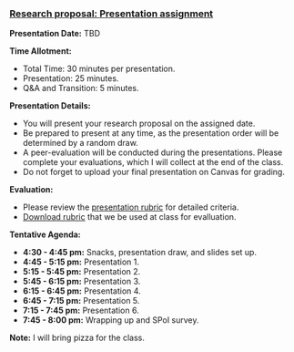 ### [Research proposal: Presentation assignment](https://aselshall.github.io/rm/hw/presentation-hw)

**Presentation Date:** TBD

**Time Allotment:**  
- Total Time: 30 minutes per presentation.
- Presentation: 25 minutes.
- Q&A and Transition: 5 minutes.

**Presentation Details:**
- You will present your research proposal on the assigned date.
- Be prepared to present at any time, as the presentation order will be determined by a random draw.
- A peer-evaluation will be conducted during the presentations. Please complete your evaluations, which I will collect at the end of the class.
- Do not forget to upload your final presentation on Canvas for grading.

**Evaluation:**
- Please review the [presentation rubric](https://aselshall.github.io/rm/hw/presentation-rubric) for detailed criteria.
- [Download rubric](https://aselshall.github.io/rm/hw/Presentation%20rubric.docx) that we be used at class for evalluation.


**Tentative Agenda:**
- **4:30 - 4:45 pm:** Snacks, presentation draw, and slides set up.
- **4:45 - 5:15 pm:** Presentation 1.
- **5:15 - 5:45 pm:** Presentation 2.
- **5:45 - 6:15 pm:** Presentation 3.
- **6:15 - 6:45 pm:** Presentation 4.
- **6:45 - 7:15 pm:** Presentation 5.
- **7:15 - 7:45 pm:** Presentation 6.
- **7:45 - 8:00 pm:** Wrapping up and SPoI survey.

**Note:** I will bring pizza for the class.

